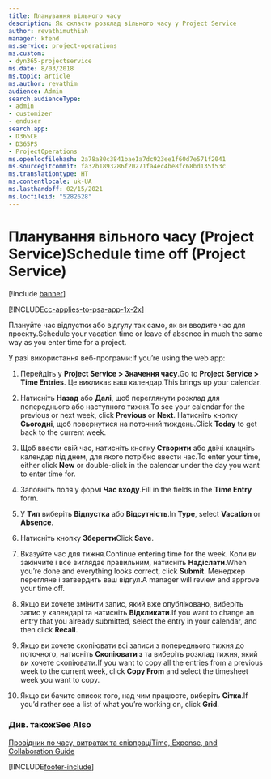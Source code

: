```yaml
---
title: Планування вільного часу
description: Як скласти розклад вільного часу у Project Service
author: revathimuthiah
manager: kfend
ms.service: project-operations
ms.custom:
- dyn365-projectservice
ms.date: 8/03/2018
ms.topic: article
ms.author: revathim
audience: Admin
search.audienceType:
- admin
- customizer
- enduser
search.app:
- D365CE
- D365PS
- ProjectOperations
ms.openlocfilehash: 2a78a80c3841bae1a7dc923ee1f60d7e571f2041
ms.sourcegitcommit: fa32b1893286f20271fa4ec4be8fc68bd135f53c
ms.translationtype: HT
ms.contentlocale: uk-UA
ms.lasthandoff: 02/15/2021
ms.locfileid: "5282628"
---
```

# <a name="schedule-time-off-project-service"></a><span data-ttu-id="c714d-103">Планування вільного часу (Project Service)</span><span class="sxs-lookup"><span data-stu-id="c714d-103">Schedule time off (Project Service)</span></span>

[!include [banner](../includes/psa-now-project-operations.md)]

[!INCLUDE[cc-applies-to-psa-app-1x-2x](../includes/cc-applies-to-psa-app-1x-2x.md)]

<span data-ttu-id="c714d-104">Плануйте час відпустки або відгулу так само, як ви вводите час для проекту.</span><span class="sxs-lookup"><span data-stu-id="c714d-104">Schedule your vacation time or leave of absence in much the same way as you enter time for a project.</span></span>  
  
 <span data-ttu-id="c714d-105">У разі використання веб-програми:</span><span class="sxs-lookup"><span data-stu-id="c714d-105">If you’re using the web app:</span></span>  
  
1.  <span data-ttu-id="c714d-106">Перейдіть у **Project Service > Значення часу**.</span><span class="sxs-lookup"><span data-stu-id="c714d-106">Go to **Project Service > Time Entries**.</span></span> <span data-ttu-id="c714d-107">Це викликає ваш календар.</span><span class="sxs-lookup"><span data-stu-id="c714d-107">This brings up your calendar.</span></span>  
  
2.  <span data-ttu-id="c714d-108">Натисніть **Назад** або **Далі**, щоб переглянути розклад для попереднього або наступного тижня.</span><span class="sxs-lookup"><span data-stu-id="c714d-108">To see your calendar for the previous or next week, click **Previous** or **Next**.</span></span> <span data-ttu-id="c714d-109">Натисніть кнопку **Сьогодні**, щоб повернутися на поточний тиждень.</span><span class="sxs-lookup"><span data-stu-id="c714d-109">Click **Today** to get back to the current week.</span></span>  
  
3.  <span data-ttu-id="c714d-110">Щоб ввести свій час, натисніть кнопку **Створити** або двічі клацніть календар під днем, для якого потрібно ввести час.</span><span class="sxs-lookup"><span data-stu-id="c714d-110">To enter your time, either click **New** or double-click in the calendar under the day you want to enter time for.</span></span>  
  
4.  <span data-ttu-id="c714d-111">Заповніть поля у формі **Час входу**.</span><span class="sxs-lookup"><span data-stu-id="c714d-111">Fill in the fields in the **Time Entry** form.</span></span>  
  
5.  <span data-ttu-id="c714d-112">У **Тип** виберіть **Відпустка** або **Відсутність**.</span><span class="sxs-lookup"><span data-stu-id="c714d-112">In **Type**, select **Vacation** or **Absence**.</span></span>  
  
6.  <span data-ttu-id="c714d-113">Натисніть кнопку **Зберегти**</span><span class="sxs-lookup"><span data-stu-id="c714d-113">Click **Save**.</span></span>  
  
7.  <span data-ttu-id="c714d-114">Вказуйте час для тижня.</span><span class="sxs-lookup"><span data-stu-id="c714d-114">Continue entering time for the week.</span></span> <span data-ttu-id="c714d-115">Коли ви закінчите і все виглядає правильним, натисніть **Надіслати**.</span><span class="sxs-lookup"><span data-stu-id="c714d-115">When you’re done and everything looks correct, click **Submit**.</span></span> <span data-ttu-id="c714d-116">Менеджер перегляне і затвердить ваш відгул.</span><span class="sxs-lookup"><span data-stu-id="c714d-116">A manager will review and approve your time off.</span></span>  
  
8.  <span data-ttu-id="c714d-117">Якщо ви хочете змінити запис, який вже опубліковано, виберіть запис у календарі та натисніть **Відкликати**.</span><span class="sxs-lookup"><span data-stu-id="c714d-117">If you want to change an entry that you already submitted, select the entry in your calendar, and then click **Recall**.</span></span>  
  
9. <span data-ttu-id="c714d-118">Якщо ви хочете скопіювати всі записи з попереднього тижня до поточного, натисніть **Скопіювати з** та виберіть розклад тижня, який ви хочете скопіювати.</span><span class="sxs-lookup"><span data-stu-id="c714d-118">If you want to copy all the entries from a previous week to the current week, click **Copy From** and select the timesheet week you want to copy.</span></span>  
  
10. <span data-ttu-id="c714d-119">Якщо ви бачите список того, над чим працюєте, виберіть **Сітка**.</span><span class="sxs-lookup"><span data-stu-id="c714d-119">If you’d rather see a list of what you’re working on, click **Grid**.</span></span>  
  
### <a name="see-also"></a><span data-ttu-id="c714d-120">Див. також</span><span class="sxs-lookup"><span data-stu-id="c714d-120">See Also</span></span>  
 [<span data-ttu-id="c714d-121">Провідник по часу, витратах та співпраці</span><span class="sxs-lookup"><span data-stu-id="c714d-121">Time, Expense, and Collaboration Guide</span></span>](../psa/time-expense-collaboration-guide.md)


[!INCLUDE[footer-include](../includes/footer-banner.md)]